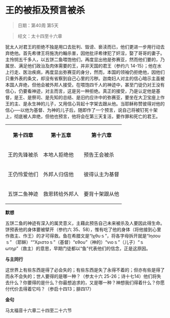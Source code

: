 # 王的被拒及预言被杀 

> 日期：第40周 第5天

> 经文：太十四至十六章

犹太人对君王的拒绝不独是用口去批判、毁谤、亵渎而已，他们更进一步用行动去弃绝他。首先希律王将施洗约翰杀害，因他批评希律犯了奸淫，娶了哥哥的妻子。主怜悯五千多人，以五饼二鱼喂饱他们，再度显出他是弥赛亚，然而他们要的，乃属世、满足他们政治及肉体需要的王，并非天国的君王（参约六 14-15）；他在水上行走、医治疾病，再度显出弥赛亚的身分，然而，本国的领袖仍拒绝他，因他们只重外表的条文，却没有省察到自己心里的污秽。迦南妇人对主的信心暗示主虽被本国人弃绝，但他会被外邦人接受。在喂饱四千人的神迹中，甚至门徒仍对王没有信心，仍要看神迹，对主而言，这是另一种拒绝。真正的接受，乃是认定他是基督，是王、是祭司、是先知的总结、是旧约应许中的弥赛亚，要坐在大卫宝座上作王的主、是永生神的儿子，又用信心背起十字架去跟从他。当耶稣称赞彼得对他的信心──以他为基督、为神的儿子后，随即作了一个预言，说自己将被钉死十架上，彻底被人弃绝，但他也预言，他将会在第三天复活，要作罪和死亡的君王。

<table>
 <tbody>
  <tr>
   <th><p>第十四章</p></th>
   <th><p>第十五章</p></th>
   <th><p>第十六章</p></th>
  </tr>
  <tr>
   <td><p>王的先锋被杀</p></td>
   <td><p>本地人拒绝他</p></td>
   <td><p>预告王会被杀</p></td>
  </tr>
  <tr>
   <td><p>王仍怜爱他们</p></td>
   <td><p>外邦人归信他</p></td>
   <td><p>彼得认主为基督</p></td>
  </tr>
  <tr>
   <td><p>五饼二鱼神迹</p></td>
   <td><p>救恩转给外邦人</p></td>
   <td><p>要背十架跟从他</p></td>
  </tr>
 </tbody>
</table>

**默想**

五饼二鱼的神迹有深入的属灵意义，主藉此预告自己未来被杀及人要因此得生命。饼预表他的身体要被擘开（参约六 35、58），惟有吃了他的身体（将他接到心里作救主、作王）的才可得救。鱼在希腊文是“Ιχθυｓ”，将各字母拆开就是“Ιησουｓ” （耶稣）““Χριστοｓ”（基督）“εθου”（神的）“νιοｓ”（儿子）“ｓωτηρ”（救主）的意思，早期门徒都以“鱼”代表他们的信念，正是这原因。

**与主同行**

这世界上有些东西是得了必会失的；有些东西是失了永得不着的；但亦有些是得了而永不会失的；世人要得的是哪一种？（参太十六 25-26；诗十七14）他们将失去什么？你要得的是什么？你最想追求的，又是哪一种？神想我们得着什么？你愿付代价去得着它吗？（参启十四13；腓四17）

**金句**

马太福音十六章二十四至二十六节



